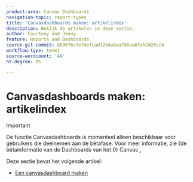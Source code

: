 ```yaml
---
product-area: Canvas Dashboards
navigation-topic: report-types
title: 'Canvasdashboards maken: artikelindex'
description: Bekijk de artikelen in deze sectie.
author: Courtney and Jenny
feature: Reports and Dashboards
source-git-commit: 8b9676c7ef4efcad1294a9aa786aa6fe52d26cc0
workflow-type: tm+mt
source-wordcount: '49'
ht-degree: 0%

---
```


# Canvasdashboards maken: artikelindex

>[!IMPORTANT]
>
>De functie Canvasdashboards is momenteel alleen beschikbaar voor gebruikers die deelnemen aan de bètafase. Voor meer informatie, zie {de bètainformatie van de Dashboards van het 0} Canvas [.](/help/quicksilver/product-announcements/betas/canvas-dashboards-beta/canvas-dashboards-beta-information.md)


Deze sectie bevat het volgende artikel:

* [Een canvasdashboard maken](/help/quicksilver/reports-and-dashboards/canvas-dashboards/create-dashboards/create-dashboards.md)